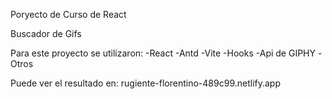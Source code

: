 Poryecto de Curso de React

Buscador de Gifs

Para este proyecto se utilizaron:
-React
-Antd
-Vite
-Hooks
-Api de GIPHY
-Otros

Puede ver el resultado en: rugiente-florentino-489c99.netlify.app
